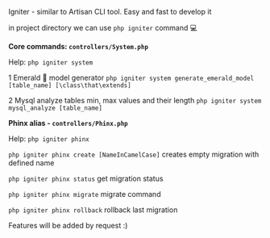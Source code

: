 Igniter - similar to Artisan CLI tool. Easy and fast to develop it

in project directory we can use `php igniter` command 💻

**Core commands: `controllers/System.php`**

Help: `php igniter system`

1 Emerald 💎 model generator `php igniter system generate_emerald_model [table_name] [\class\that\extends]`

2 Mysql analyze tables min, max values and their length `php igniter system mysql_analyze [table_name]`

**Phinx alias - `controllers/Phinx.php`**

Help:  `php igniter phinx`

`php igniter phinx create [NameInCamelCase]` creates empty migration with defined name

`php igniter phinx status` get migration status

`php igniter phinx migrate` migrate command

`php igniter phinx rollback` rollback last migration

Features will be added by request :) 